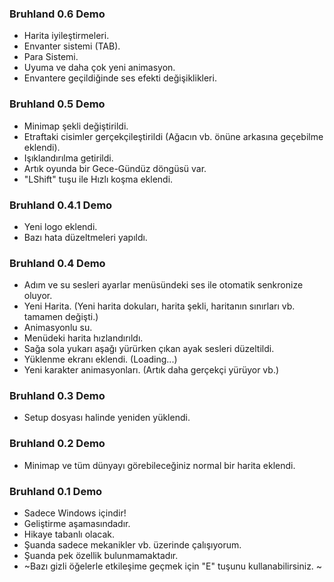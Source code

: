 ### Bruhland 0.6 Demo

- Harita iyileştirmeleri.
- Envanter sistemi (TAB).
- Para Sistemi.
- Uyuma ve daha çok yeni animasyon.
- Envantere geçildiğinde ses efekti değişiklikleri.

### Bruhland 0.5 Demo

- Minimap şekli değiştirildi.
- Etraftaki cisimler gerçekçileştirildi (Ağacın vb. önüne arkasına geçebilme eklendi).
- Işıklandırılma getirildi.
- Artık oyunda bir Gece-Gündüz döngüsü var.
- "LShift" tuşu ile Hızlı koşma eklendi.

### Bruhland 0.4.1 Demo

- Yeni logo eklendi.
- Bazı hata düzeltmeleri yapıldı.

### Bruhland 0.4 Demo

- Adım ve su sesleri ayarlar menüsündeki ses ile otomatik senkronize oluyor.
- Yeni Harita. (Yeni harita dokuları, harita şekli, haritanın sınırları vb. tamamen değişti.)
- Animasyonlu su.
- Menüdeki harita hızlandırıldı.
- Sağa sola yukarı aşağı yürürken çıkan ayak sesleri düzeltildi.
- Yüklenme ekranı eklendi. (Loading...)
- Yeni karakter animasyonları. (Artık daha gerçekçi yürüyor vb.)

### Bruhland 0.3 Demo

- Setup dosyası halinde yeniden yüklendi.

### Bruhland 0.2 Demo

- Minimap ve tüm dünyayı görebileceğiniz normal bir harita eklendi.

### Bruhland 0.1 Demo

- Sadece Windows içindir!
- Geliştirme aşamasındadır.
- Hikaye tabanlı olacak.
- Şuanda sadece mekanikler vb. üzerinde çalışıyorum.
- Şuanda pek özellik bulunmamaktadır.
- ~Bazı gizli öğelerle etkileşime geçmek için "E" tuşunu kullanabilirsiniz. ~
